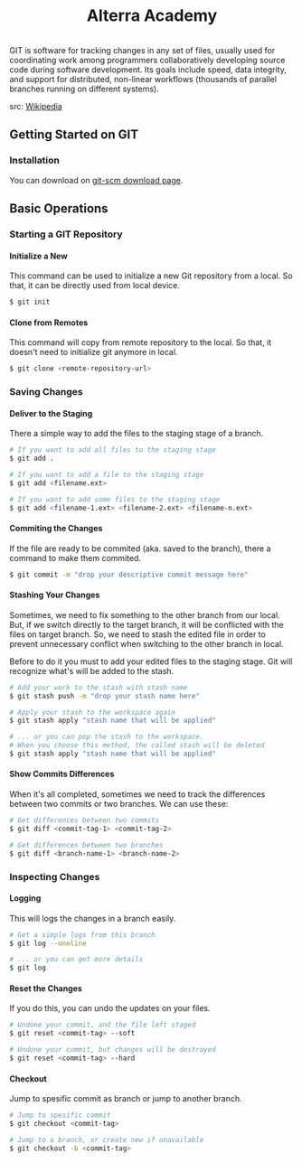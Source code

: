 <center>
<h1>Alterra Academy</h1>
</center>

<br />
GIT is software for tracking changes in any set of files, usually used for coordinating work among programmers collaboratively developing source code during software development. Its goals include speed, data integrity, and support for distributed, non-linear workflows (thousands of parallel branches running on different systems). 

src: [Wikipedia](https://en.wikipedia.org/wiki/Git)

## Getting Started on GIT
### Installation
You can download on [git-scm download page](https://git-scm.com/downloads).

## Basic Operations
### Starting a GIT Repository
#### Initialize a New
This command can be used to initialize a new Git repository from a local. So that, it can be directly used from local device.
```bash
$ git init
```

#### Clone from Remotes
This command will copy from remote repository to the local. So that, it doesn't need to initialize git anymore in local.
```bash
$ git clone <remote-repository-url>
```

### Saving Changes
#### Deliver to the Staging
There a simple way to add the files to the staging stage of a branch.
```bash
# If you want to add all files to the staging stage
$ git add .

# If you want to add a file to the staging stage
$ git add <filename.ext>

# If you want to add some files to the staging stage
$ git add <filename-1.ext> <filename-2.ext> <filename-n.ext>
```

#### Commiting the Changes
If the file are ready to be commited (aka. saved to the branch), there a command to make them commited.
```bash
$ git commit -m "drop your descriptive commit message here"
```

#### Stashing Your Changes
Sometimes, we need to fix something to the other branch from our local. But, if we switch directly to the target branch, it will be conflicted with the files on target branch. So, we need to stash the edited file in order to prevent unnecessary conflict when switching to the other branch in local.

Before to do it you must to add your edited files to the staging stage. Git will recognize what's will be added to the stash.

```bash
# Add your work to the stash with stash name
$ git stash push -m "drop your stash name here"

# Apply your stash to the workspace again
$ git stash apply "stash name that will be applied"

# ... or you can pop the stash to the workspace.
# When you choose this method, the called stash will be deleted 
$ git stash apply "stash name that will be applied"
```

#### Show Commits Differences
When it's all completed, sometimes we need to track the differences between two commits or two branches. We can use these:

```bash
# Get differences between two commits
$ git diff <commit-tag-1> <commit-tag-2>

# Get differences between two branches
$ git diff <branch-name-1> <branch-name-2>
```

### Inspecting Changes
#### Logging
This will logs the changes in a branch easily.
```bash
# Get a simple logs from this branch
$ git log --oneline

# ... or you can get more details
$ git log
```

#### Reset the Changes
If you do this, you can undo the updates on your files.
```bash
# Undone your commit, and the file left staged
$ git reset <commit-tag> --soft

# Undone your commit, but changes will be destroyed
$ git reset <commit-tag> --hard
```

#### Checkout
Jump to spesific commit as branch or jump to another branch.

```bash
# Jump to spesific commit
$ git checkout <commit-tag>

# Jump to a branch, or create new if unavailable
$ git checkout -b <commit-tag>
```
